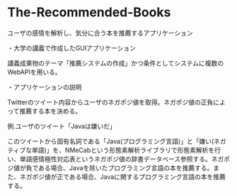 # The-Recommended-Books
ユーザの感情を解析し、気分に合う本を推薦するアプリケーション

・大学の講義で作成したGUIアプリケーション

講義成果物のテーマ「推薦システムの作成」かつ条件としてシステムに複数のWebAPIを用いる。

・アプリケーションの説明

Twitterのツイート内容からユーザのネガポジ値を取得。ネガポジ値の正負によって推薦する本を決める。


例.ユーザのツイート「Javaは嫌いだ」

このツイートから固有名詞である「Java(プログラミング言語)」と「嫌い(ネガティブな単語)」を、NMeCabという形態素解析ライブラリで形態素解析を行い、単語感情極性対応表というネガポジ値の辞書データベース参照する。ネガポジ値が負である場合、Javaを除いたプログラミング言語の本を推薦する。また、ネガポジ値が正である場合、Javaに関するプログラミング言語の本を推薦する。
